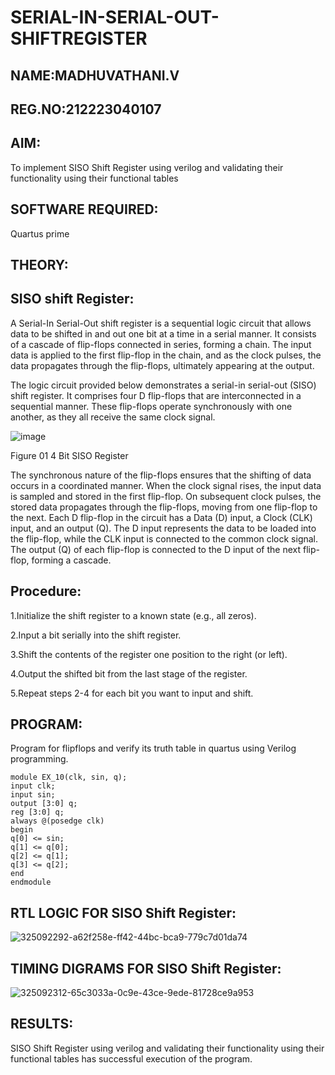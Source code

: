 # SERIAL-IN-SERIAL-OUT-SHIFTREGISTER
## NAME:MADHUVATHANI.V
## REG.NO:212223040107
## AIM:

To implement  SISO Shift Register using verilog and validating their functionality using their functional tables

## SOFTWARE REQUIRED:

Quartus prime

## THEORY:

## SISO shift Register:

A Serial-In Serial-Out shift register is a sequential logic circuit that allows data to be shifted in and out one bit at a time in a serial manner. It consists of a cascade of flip-flops connected in series, forming a chain. The input data is applied to the first flip-flop in the chain, and as the clock pulses, the data propagates through the flip-flops, ultimately appearing at the output.

The logic circuit provided below demonstrates a serial-in serial-out (SISO) shift register. It comprises four D flip-flops that are interconnected in a sequential manner. These flip-flops operate synchronously with one another, as they all receive the same clock signal.

![image](https://github.com/naavaneetha/SERIAL-IN-SERIAL-OUT-SHIFTREGISTER/assets/154305477/e81c4072-37f9-46c6-8145-566764b74c3a)

Figure 01 4 Bit SISO Register

The synchronous nature of the flip-flops ensures that the shifting of data occurs in a coordinated manner. When the clock signal rises, the input data is sampled and stored in the first flip-flop. On subsequent clock pulses, the stored data propagates through the flip-flops, moving from one flip-flop to the next.
Each D flip-flop in the circuit has a Data (D) input, a Clock (CLK) input, and an output (Q). The D input represents the data to be loaded into the flip-flop, while the CLK input is connected to the common clock signal. The output (Q) of each flip-flop is connected to the D input of the next flip-flop, forming a cascade.

## Procedure:
1.Initialize the shift register to a known state (e.g., all zeros).

2.Input a bit serially into the shift register.

3.Shift the contents of the register one position to the right (or left).

4.Output the shifted bit from the last stage of the register.

5.Repeat steps 2-4 for each bit you want to input and shift.


## PROGRAM:

 Program for flipflops and verify its truth table in quartus using Verilog programming.
```
module EX_10(clk, sin, q);
input clk;
input sin;
output [3:0] q;
reg [3:0] q;
always @(posedge clk)
begin
q[0] <= sin;
q[1] <= q[0];
q[2] <= q[1];
q[3] <= q[2];
end
endmodule
```

## RTL LOGIC FOR SISO Shift Register:
![325092292-a62f258e-ff42-44bc-bca9-779c7d01da74](https://github.com/MADHUVATHANI/SERIAL-IN-SERIAL-OUT-SHIFTREGISTER/assets/149986415/81628d79-021a-4102-bb29-ec614185d9e0)


## TIMING DIGRAMS FOR SISO Shift Register:
![325092312-65c3033a-0c9e-43ce-9ede-81728ce9a953](https://github.com/MADHUVATHANI/SERIAL-IN-SERIAL-OUT-SHIFTREGISTER/assets/149986415/887c5f11-1a36-477b-b651-4a6d83e95319)

## RESULTS:
SISO Shift Register using verilog and validating their functionality using their functional tables has successful execution of the program.
